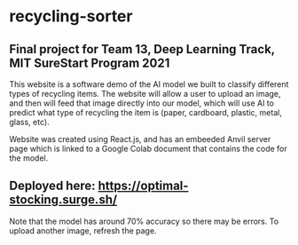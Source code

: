 # recycling-sorter
## Final project for Team 13, Deep Learning Track, MIT SureStart Program 2021

This website is a software demo of the AI model we built to classify different types of recycling items. The website will allow a user to upload an image, and then will feed
that image directly into our model, which will use AI to predict what type of recycling the item is (paper, cardboard, plastic, metal, glass, etc). 

Website was created using React.js, and has an embeeded Anvil server page which is linked to a Google Colab document that contains the code for the model.

## Deployed here: https://optimal-stocking.surge.sh/

Note that the model has around 70% accuracy so there may be errors. To upload another image, refresh the page.


